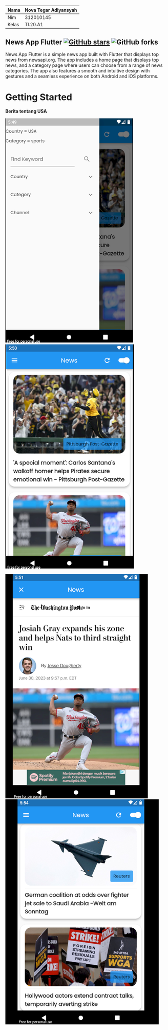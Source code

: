 | Nama | Nova Tegar Adiyansyah |
| ------- | ------- |
| Nim | 312010145 |
| Kelas | TI.20.A1 |


## News App Flutter [![GitHub stars](https://img.shields.io/github/stars/j-j-gajjar/FLUTTER_NewsApp?style=social)](https://github.com/login?return_to=%2Fj-j-gajjar%FLUTTER_NewsApp) ![GitHub forks](https://img.shields.io/github/forks/j-j-gajjar/FLUTTER_NewsApp?style=social)

News App Flutter is a simple news app built with Flutter that displays top news from newsapi.org. The app includes a home page that displays top news, and a category page where users can choose from a range of news categories. The app also features a smooth and intuitive design with gestures and a seamless experience on both Android and iOS platforms.

# Getting Started

<b> Berita tentang USA </b>

![p](ScreenShots/news%201.png)
![p](ScreenShots/news%202.png)
<br>

![p](ScreenShots/news%203.png)
![p](ScreenShots/news%204.png)
